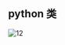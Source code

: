 ## python 类
![12](https://img-blog.csdnimg.cn/2021052522295945.png?x-oss-process=image/watermark,type_ZmFuZ3poZW5naGVpdGk,shadow_10,text_aHR0cHM6Ly9ibG9nLmNzZG4ubmV0L3hpYW94aWFuZXIzMjE=,size_16,color_FFFFFF,t_70)
